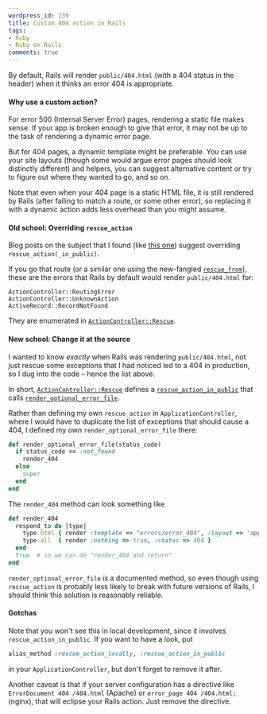 ```yaml
---
wordpress_id: 239
title: Custom 404 action in Rails
tags:
- Ruby
- Ruby on Rails
comments: true
---
```

By default, Rails will render <code>public/404.html</code> (with a 404 status in the header) when it thinks an error 404 is appropriate.

<h4>Why use a custom action?</h4>

For error 500 (Internal Server Error) pages, rendering a static file makes sense. If your app is broken enough to give that error, it may not be up to the task of rendering a dynamic error page.

But for 404 pages, a dynamic template might be preferable. You can use your site layouts (though some would argue error pages should look distinctly different) and helpers, you can suggest alternative content or try to figure out where they wanted to go, and so on.

<!--more-->

Note that even when your 404 page is a static HTML file, it is still rendered by Rails (after failing to match a route, or some other error), so replacing it with a dynamic action adds less overhead than you might assume.

<h4>Old school: Overriding <code>rescue_action</code></h4>

Blog posts on the subject that I found (like <a href="http://coderkitty.sweetperceptions.com/2008/7/6/meaningful-404s-and-500s">this one</a>) suggest overriding <code>rescue_action(_in_public)</code>.

If you go that route (or a similar one using the new-fangled <a href="http://ryandaigle.com/articles/2007/9/24/what-s-new-in-edge-rails-better-exception-handling"><code>rescue_from</code></a>), these are the errors that Rails by default would render <code>public/404.html</code> for:

    ActionController::RoutingError
    ActionController::UnknownAction
    ActiveRecord::RecordNotFound

They are enumerated in <a href="http://github.com/rails/rails/tree/v2.1.0/actionpack/lib/action_controller/rescue.rb#L16-18"><code>ActionController::Rescue</code></a>.

<h4>New school: Change it at the source</h4>

I wanted to know <em>exactly</em> when Rails was rendering <code>public/404.html</code>, not just rescue some exceptions that I had noticed led to a 404 in production, so I dug into the code – hence the list above.

In short, <a href="http://github.com/rails/rails/tree/v2.1.0/actionpack/lib/action_controller/rescue.rb"><code>ActionController::Rescue</code></a> defines a <a href="http://github.com/rails/rails/tree/v2.1.0/actionpack/lib/action_controller/rescue.rb#L148-150"><code>rescue_action_in_public</code></a> that calls <a href="http://github.com/rails/rails/tree/v2.1.0/actionpack/lib/action_controller/rescue.rb#L156-164"><code>render_optional_error_file</code></a>.

Rather than defining my own <code>rescue_action</code> in <code>ApplicationController</code>, where I would have to duplicate the list of exceptions that should cause a 404, I defined my own <code>render_optional_error_file</code> there:

``` ruby
def render_optional_error_file(status_code)
  if status_code == :not_found
    render_404
  else
    super
  end
end
```

The <code>render_404</code> method can look something like

``` ruby
def render_404
  respond_to do |type|
    type.html { render :template => "errors/error_404", :layout => 'application', :status => 404 }
    type.all  { render :nothing => true, :status => 404 }
  end
  true  # so we can do "render_404 and return"
end
```

<code>render_optional_error_file</code> <em>is</em> a documented method, so even though using <code>rescue_action</code> is probably less likely to break with future versions of Rails, I should think this solution is reasonably reliable.

<h4>Gotchas</h4>

Note that you won't see this in local development, since it involves <code>rescue_action_in_public</code>. If you want to have a look, put

``` ruby
alias_method :rescue_action_locally, :rescue_action_in_public
```
in your <code>ApplicationController</code>, but don't forget to remove it after.

Another caveat is that if your server configuration has a directive like <code>ErrorDocument 404 /404.html</code> (Apache) or <code>error_page  404 /404.html;</code> (nginx), that will eclipse your Rails action. Just remove the directive.

